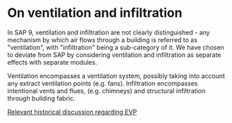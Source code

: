 # On ventilation and infiltration

In SAP 9, ventilation and infiltration are not clearly distinguished - any
mechanism by which air flows through a building is referred to as
"ventilation", with "infiltration" being a sub-category of it. We have chosen to
deviate from SAP by considering ventilation and infiltration as separate
effects with separate modules.

Ventilation encompasses a ventilation system, possibly taking into account any
extract ventilation points (e.g. fans). Infiltration encompasses intentional
vents and flues, (e.g. chimneys) and structural infiltration through building
fabric.

[Relevant historical discussion regarding
EVP](https://github.com/emoncms/MyHomeEnergyPlanner/issues/177)
